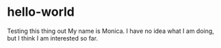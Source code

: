 # hello-world
Testing this thing out
My name is Monica. I have no idea what I am doing, but I think I am interested so far. 
